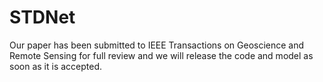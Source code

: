 # STDNet
Our paper has been submitted to IEEE Transactions on Geoscience and Remote Sensing for full review and we will release the code and model as soon as it is accepted.
